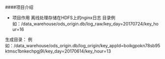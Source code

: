 ####项目介绍
* 项目作用
离线处理存储在HDFS上的nginx日志 
目录例如：/data_warehouse/ods_origin.db/log_raw/key_day=20170724/key_hour=16

生成目录：
例如：/data_warehouse/ods_origin.db/log_origin/key_appId=boikgpokn78sb95ktmsc1bnkechpgj9l/key_day=20170614/key_hour=13

